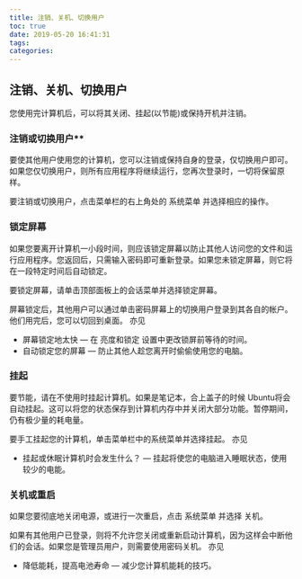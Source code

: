 ```yaml
---
title: 注销、关机、切换用户
toc: true
date: 2019-05-20 16:41:31
tags:
categories:
---
```






## 注销、关机、切换用户

您使用完计算机后，可以将其关闭、挂起(以节能)或保持开机并注销。  
### 注销或切换用户**

要使其他用户使用您的计算机，您可以注销或保持自身的登录，仅切换用户即可。如果您仅切换用户，则所有应用程序将继续运行，您再次登录时，一切将保留原样。

要注销或切换用户，点击菜单栏的右上角处的 系统菜单 并选择相应的操作。  
### 锁定屏幕

如果您要离开计算机一小段时间，则应该锁定屏幕以防止其他人访问您的文件和运行应用程序。您返回后，只需输入密码即可重新登录。如果您未锁定屏幕，则它将在一段特定时间后自动锁定。

要锁定屏幕，请单击顶部面板上的会话菜单并选择锁定屏幕。

屏幕锁定后，其他用户可以通过单击密码屏幕上的切换用户登录到其各自的帐户。他们用完后，您可以切回到桌面。
亦见
* 屏幕锁定地太快 — 在 亮度和锁定 设置中更改锁屏前等待的时间。  
* 自动锁定您的屏幕 — 防止其他人趁您离开时偷偷使用您的电脑。

### 挂起

要节能，请在不使用时挂起计算机。如果是笔记本，合上盖子的时候 Ubuntu将会自动挂起。这可以将您的状态保存到计算机内存中并关闭大部分功能。暂停期间，仍有极少量的耗电量。

要手工挂起您的计算机，单击菜单栏中的系统菜单并选择挂起。
亦见  
* 挂起或休眠计算机时会发生什么？ — 挂起将使您的电脑进入睡眠状态，使用较少的电能。

### 关机或重启

如果您要彻底地关闭电源，或进行一次重启，点击 系统菜单 并选择 关机。

如果有其他用户已登录，则将不允许您关闭或重新启动计算机，因为这样会中断他们的会话。如果您是管理员用户，则需要使用密码关机。
亦见  
* 降低能耗，提高电池寿命 — 减少您计算机能耗的技巧。


